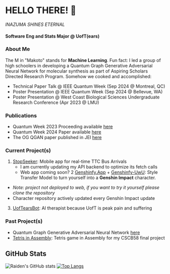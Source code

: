 # HELLO THERE! 👋
*INAZUMA SHINES ETERNAL* 

#### Software Eng and Stats Major @ UofT(ears)

### About Me  
The M in "Makoto" stands for  **Machine Learning**. Fun fact: I led a group of high schoolers in developing a Quantum Graph Generative Adversarial Neural Network for molecular synthesis as part of Aspiring Scholars Directed Research Program. Somehow we cooked and accomplished:
- Technical Paper Talk @ IEEE Quantum Week (Sep 2024 @ Montreal, QC)
- Poster Presentation @ IEEE Quantum Week (Sep 2024 @ Bellevue, WA)
- Poster Presentation @ West Coast Biological Sciences Undergraduate Research Conference (Apr 2023 @ LMU)

### Publications
- Quantum Week 2023 Proceeding available [here](https://ieeexplore.ieee.org/document/10313850) 
- Quantum Week 2024 Paper available [here](https://replay.dropbox.com/project/pid_rp:AAAAANG4lKGujHlMkFWN9JJU-R9gOh5YPK1YCx3X1n1NyYwA/video/pid_rv:AAAAAJolA3ikDaDaxG8P_rXnj5ULG8nyMaNEFXoLr9ztMD3Z)
- The OG QGAN paper published in JEI [here](https://emerginginvestigators.org/articles/22-143)

### Current Project(s)
1. [StopSeeker](https://github.com/Raiden-Makoto/stopseeker): Mobile app for real-time TTC Bus Arrivals
   - I am currently updating my API backend to optimize its fetch calls
   - Web app coming soon? 
2 [Genshinfy.App](https://github.com/Raiden-Makoto/genshinfy-app) + [Genshinfy-UwU](https://github.com/Raiden-Makoto/Genshinfy-UwU): Style Transfer Model to turn yourself into a **Genshin Impact** character.
  - *Note: project not deployed to web, if you want to try it yourself please clone the repository*
  - Character repository actively updated every Genshin Impact update
3. [UofTearsBot](https://github.com/Raiden-Makoto/UofTearsBot): AI therapist because UofT is peak pain and suffering

  
### Past Project(s)
- Quantum Graph Generative Adversarial Neural Network [here](https://github.com/Raiden-Makoto/QWGraphGAN-GP)
- [Tetris in Assembly](https://github.com/Raiden-Makoto/Tetris): Tetris game in Assembly for my CSCB58 final project

## GitHub Stats
![Raiden's GitHub stats](https://github-readme-stats.vercel.app/api?username=Raiden-Makoto&show_icons=true&theme=highcontrast)
[![Top Langs](https://github-readme-stats.vercel.app/api/top-langs/?username=Raiden-Makoto&theme=highcontrast)](https://github.com/anuraghazra/github-readme-stats)
